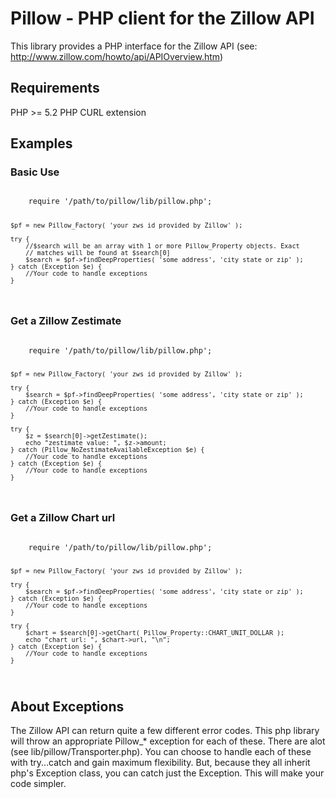 # Pillow - PHP client for the Zillow API

This library provides a PHP interface for the Zillow API
(see: http://www.zillow.com/howto/api/APIOverview.htm)

## Requirements

PHP >= 5.2
PHP CURL extension

## Examples

### Basic Use
<code>
    require '/path/to/pillow/lib/pillow.php';

    $pf = new Pillow_Factory( 'your zws id provided by Zillow' );

    try {
        //$search will be an array with 1 or more Pillow_Property objects. Exact 
        // matches will be found at $search[0]
        $search = $pf->findDeepProperties( 'some address', 'city state or zip' );
    } catch (Exception $e) {
        //Your code to handle exceptions
    }
</code>

### Get a Zillow Zestimate

<code>
    require '/path/to/pillow/lib/pillow.php';

    $pf = new Pillow_Factory( 'your zws id provided by Zillow' );

    try {
        $search = $pf->findDeepProperties( 'some address', 'city state or zip' );
    } catch (Exception $e) {
        //Your code to handle exceptions
    }

    try {
        $z = $search[0]->getZestimate();
        echo "zestimate value: ", $z->amount;
    } catch (Pillow_NoZestimateAvailableException $e) {
        //Your code to handle exceptions
    } catch (Exception $e) {
        //Your code to handle exceptions
    }
</code>

### Get a Zillow Chart url
<code>
    require '/path/to/pillow/lib/pillow.php';

    $pf = new Pillow_Factory( 'your zws id provided by Zillow' );

    try {
        $search = $pf->findDeepProperties( 'some address', 'city state or zip' );
    } catch (Exception $e) {
        //Your code to handle exceptions
    }

    try {
        $chart = $search[0]->getChart( Pillow_Property::CHART_UNIT_DOLLAR );
        echo "chart url: ", $chart->url, "\n";
    } catch (Exception $e) {
        //Your code to handle exceptions
    }
</code>

## About Exceptions

The Zillow API can return quite a few different error codes. This php library
will throw an appropriate Pillow_* exception for each of these. There are alot
(see lib/pillow/Transporter.php). You can choose to handle each of these
with try...catch and gain maximum flexibility. But, because they all inherit
php's Exception class, you can catch just the Exception. This will make your
code simpler.